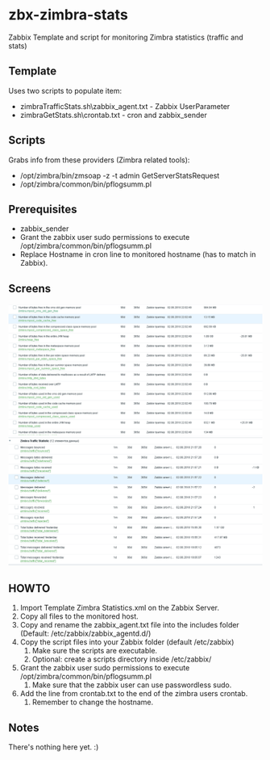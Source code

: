 # zbx-zimbra-stats
Zabbix Template and script for monitoring Zimbra statistics (traffic and stats)

## Template

Uses two scripts to populate item:  

 - zimbraTrafficStats.sh\zabbix_agent.txt - Zabbix UserParameter  
 - zimbraGetStats.sh\crontab.txt - cron and zabbix_sender

## Scripts

Grabs info from these providers (Zimbra related tools):  

 - /opt/zimbra/bin/zmsoap -z -t admin GetServerStatsRequest  
 - /opt/zimbra/common/bin/pflogsumm.pl
 
## Prerequisites

 - zabbix_sender
 - Grant the zabbix user sudo permissions to execute /opt/zimbra/common/bin/pflogsumm.pl
 - Replace Hostname in cron line to monitored hostname (has to match in Zabbix).
 
## Screens
![alt_text](https://github.com/GOID1989/zbx-zimbra-stats/blob/master/stats.png)
![alt_text](https://github.com/GOID1989/zbx-zimbra-stats/blob/master/traffic.png)

## HOWTO 

1. Import Template Zimbra Statistics.xml on the Zabbix Server.
2. Copy all files to the monitored host.
3. Copy and rename the zabbix\_agent.txt file into the includes folder (Default: /etc/zabbix/zabbix_agentd.d/)
4. Copy the script files into your Zabbix folder (default /etc/zabbix)
   1. Make sure the scripts are executable.
   2. Optional: create a scripts directory inside /etc/zabbix/
5. Grant the zabbix user sudo permissions to execute /opt/zimbra/common/bin/pflogsumm.pl
   1. Make sure that the zabbix user can use passwordless sudo.
6. Add the line from crontab.txt to the end of the zimbra users crontab.
   1. Remember to change the hostname.

## Notes

There's nothing here yet. :)
